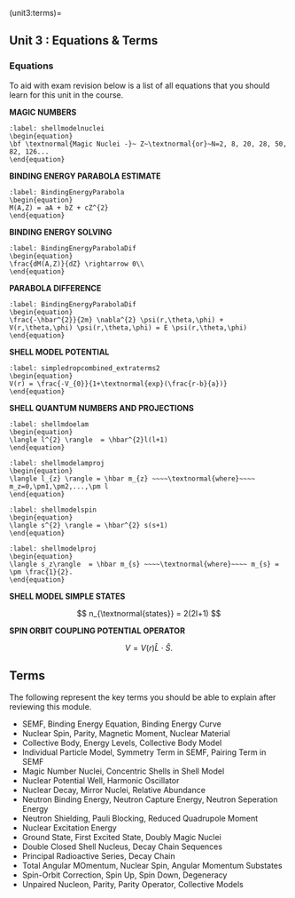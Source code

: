 (unit3:terms)=
## Unit 3 : Equations & Terms

### Equations
To aid with exam revision below is a list of all equations that you should learn for this unit in the course.

**MAGIC NUMBERS**
```{math}
:label: shellmodelnuclei
\begin{equation}
\bf \textnormal{Magic Nuclei -}~ Z~\textnormal{or}~N=2, 8, 20, 28, 50, 82, 126...
\end{equation}
```

**BINDING ENERGY PARABOLA ESTIMATE**
```{math}
:label: BindingEnergyParabola
\begin{equation}
M(A,Z) = aA + bZ + cZ^{2}
\end{equation}
```

**BINDING ENERGY SOLVING**

```{math}
:label: BindingEnergyParabolaDif
\begin{equation}
\frac{dM(A,Z)}{dZ} \rightarrow 0\\
\end{equation}
```

**PARABOLA DIFFERENCE**
```{math}
:label: BindingEnergyParabolaDif
\begin{equation}
\frac{-\hbar^{2}}{2m} \nabla^{2} \psi(r,\theta,\phi) + V(r,\theta,\phi) \psi(r,\theta,\phi) = E \psi(r,\theta,\phi)
\end{equation}
```

**SHELL MODEL POTENTIAL**
```{math}
:label: simpledropcombined_extraterms2
\begin{equation}
V(r) = \frac{-V_{0}}{1+\textnormal{exp}(\frac{r-b}{a})}
\end{equation}
```


**SHELL QUANTUM NUMBERS AND PROJECTIONS**
```{math}
:label: shellmdoelam
\begin{equation}
\langle l^{2} \rangle  = \hbar^{2}l(l+1)
\end{equation}
```

```{math}
:label: shellmodelamproj
\begin{equation}
\langle l_{z} \rangle = \hbar m_{z} ~~~~\textnormal{where}~~~~ m_z=0,\pm1,\pm2,...,\pm l
\end{equation}
```


```{math}
:label: shellmodelspin
\begin{equation}
\langle s^{2} \rangle = \hbar^{2} s(s+1)
\end{equation}
```

```{math}
:label: shellmodelproj
\begin{equation}
\langle s_z\rangle  = \hbar m_{s} ~~~~\textnormal{where}~~~~ m_{s} = \pm \frac{1}{2}.
\end{equation}
```

**SHELL MODEL SIMPLE STATES**

$$
n_{\textnormal{states}} = 2(2l+1)
$$


**SPIN ORBIT COUPLING POTENTIAL OPERATOR**

$$
V=V(r) \hat{L} \cdot \hat{S}.
$$


## Terms

The following represent the key terms you should be able to explain after reviewing this module.

- SEMF, Binding Energy Equation, Binding Energy Curve
- Nuclear Spin, Parity, Magnetic Moment, Nuclear Material
- Collective Body, Energy Levels, Collective Body Model
- Individual Particle Model, Symmetry Term in SEMF, Pairing Term in SEMF
- Magic Number Nuclei, Concentric Shells in Shell Model
- Nuclear Potential Well, Harmonic Oscillator
- Nuclear Decay, Mirror Nuclei, Relative Abundance
- Neutron Binding Energy, Neutron Capture Energy, Neutron Seperation Energy
- Neutron Shielding, Pauli Blocking, Reduced Quadrupole Moment
- Nuclear Excitation Energy
- Ground State, First Excited State, Doubly Magic Nuclei
- Double Closed Shell Nucleus, Decay Chain Sequences
- Principal Radioactive Series, Decay Chain
- Total Angular MOmentum, Nuclear Spin, Angular Momentum Substates
- Spin-Orbit Correction, Spin Up, Spin Down, Degeneracy
- Unpaired Nucleon, Parity, Parity Operator, Collective Models